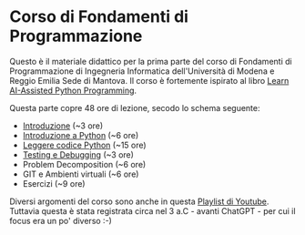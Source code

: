 # Corso di Fondamenti di Programmazione

Questo è il materiale didattico per la prima parte del corso di Fondamenti di Programmazione di Ingegneria Informatica dell'Università di Modena e Reggio Emilia Sede di Mantova.
Il corso è fortemente ispirato al libro  [Learn AI-Assisted Python Programming](https://www.manning.com/books/learn-ai-assisted-python-programming-second-edition).

Questa parte copre 48 ore di lezione, secodo lo schema seguente:

* [Introduzione](./slides/01.%20Introduzione.pdf) (~3 ore)
* [Introduzione a Python](./slides/02.%20Python%20Intro.pdf) (~6 ore)
* [Leggere codice Python](./lez_3/read_python.ipynb) (~15 ore)
* [Testing e Debugging](./slides/04.%20Testing%20and%20Debugging.pdf) (~3 ore)
* Problem Decomposition (~6 ore)
* GIT e Ambienti virtuali (~6 ore)
* Esercizi (~9 ore)

Diversi argomenti del corso sono anche in questa [Playlist di Youtube](https://www.youtube.com/playlist?list=PLq7ZLL2vUuRsuWFMwOShNzno2PdjQbIGI).
Tuttavia questa è stata registrata circa nel 3 a.C  - avanti ChatGPT - per cui il focus era un po' diverso :-)





